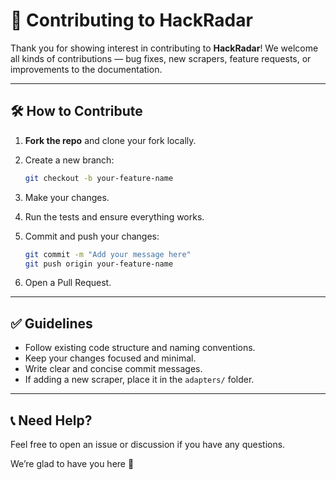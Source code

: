 # 🙌 Contributing to HackRadar

Thank you for showing interest in contributing to **HackRadar**! We welcome all kinds of contributions — bug fixes, new scrapers, feature requests, or improvements to the documentation.

---

## 🛠️ How to Contribute

1. **Fork the repo** and clone your fork locally.
2. Create a new branch:

   ```bash
   git checkout -b your-feature-name
   ```
3. Make your changes.
4. Run the tests and ensure everything works.
5. Commit and push your changes:

   ```bash
   git commit -m "Add your message here"
   git push origin your-feature-name
   ```
6. Open a Pull Request.

---

## ✅ Guidelines

* Follow existing code structure and naming conventions.
* Keep your changes focused and minimal.
* Write clear and concise commit messages.
* If adding a new scraper, place it in the `adapters/` folder.

---

## 📞 Need Help?

Feel free to open an issue or discussion if you have any questions.

We’re glad to have you here 💙
